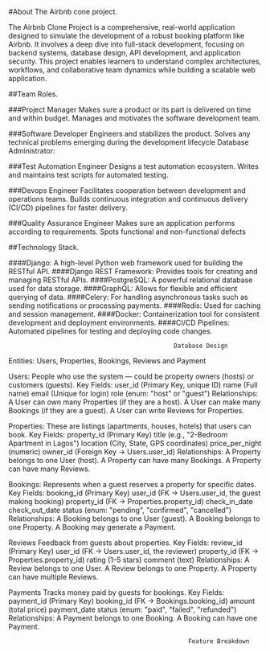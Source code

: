 #About The Airbnb cone project.

The Airbnb Clone Project is a comprehensive, real-world application designed to simulate the development of a robust booking platform like Airbnb. It involves a deep dive into full-stack development, focusing on backend systems, database design, API development, and application security. This project enables learners to understand complex architectures, workflows, and collaborative team dynamics while building a scalable web application.

##Team Roles.

###Project Manager
Makes sure a product or its part is delivered on time and within budget. Manages and motivates the software development team.

###Software Developer
Engineers and stabilizes the product. Solves any technical problems emerging during the development lifecycle
Database Administrator:

###Test Automation Engineer
Designs a test automation ecosystem. Writes and maintains test scripts for automated testing.

###Devops Engineer
Facilitates cooperation between development and operations teams. Builds continuous integration and continuous delivery (CI/CD) pipelines for faster delivery.

###Quality Assurance Engineer
Makes sure an application performs according to requirements. Spots functional and non-functional defects

##Technology Stack.

####Django: A high-level Python web framework used for building the RESTful API.
####Django REST Framework: Provides tools for creating and managing RESTful APIs.
####PostgreSQL: A powerful relational database used for data storage.
####GraphQL: Allows for flexible and efficient querying of data.
####Celery: For handling asynchronous tasks such as sending notifications or processing payments.
####Redis: Used for caching and session management.
####Docker: Containerization tool for consistent development and deployment environments.
####CI/CD Pipelines: Automated pipelines for testing and deploying code changes.

                                                  Database Design

Entities: Users, Properties, Bookings, Reviews and Payment

Users:
People who use the system — could be property owners (hosts) or customers (guests).
Key Fields:
user_id (Primary Key, unique ID)
name (Full name)
email (Unique for login)
role (enum: "host" or "guest")
Relationships:
A User can own many Properties (if they are a host).
A User can make many Bookings (if they are a guest).
A User can write Reviews for Properties.

Properties:
These are listings (apartments, houses, hotels) that users can book.
Key Fields:
property_id (Primary Key)
title (e.g., "2-Bedroom Apartment in Lagos")
location (City, State, GPS coordinates)
price_per_night (numeric)
owner_id (Foreign Key → Users.user_id)
Relationships:
A Property belongs to one User (host).
A Property can have many Bookings.
A Property can have many Reviews.

Bookings:
Represents when a guest reserves a property for specific dates.
Key Fields:
booking_id (Primary Key)
user_id (FK → Users.user_id, the guest making booking)
property_id (FK → Properties.property_id)
check_in_date
check_out_date
status (enum: "pending", "confirmed", "cancelled")
Relationships:
A Booking belongs to one User (guest).
A Booking belongs to one Property.
A Booking may generate a Payment.

Reviews
Feedback from guests about properties.
Key Fields:
review_id (Primary Key)
user_id (FK → Users.user_id, the reviewer)
property_id (FK → Properties.property_id)
rating (1–5 stars)
comment (text)
Relationships:
A Review belongs to one User.
A Review belongs to one Property.
A Property can have multiple Reviews.

Payments
Tracks money paid by guests for bookings.
Key Fields:
payment_id (Primary Key)
booking_id (FK → Bookings.booking_id)
amount (total price)
payment_date
status (enum: "paid", "failed", "refunded")
Relationships:
A Payment belongs to one Booking.
A Booking can have one Payment.

                                                      Feature Breakdown
